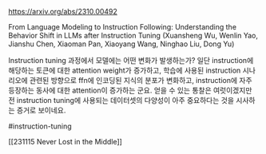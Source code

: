 https://arxiv.org/abs/2310.00492

From Language Modeling to Instruction Following: Understanding the Behavior Shift in LLMs after Instruction Tuning (Xuansheng Wu, Wenlin Yao, Jianshu Chen, Xiaoman Pan, Xiaoyang Wang, Ninghao Liu, Dong Yu)

Instruction tuning 과정에서 모델에는 어떤 변화가 발생하는가? 일단 instruction에 해당하는 토큰에 대한 attention weight가 증가하고, 학습에 사용된 instruction 시나리오에 관련된 방향으로 ffn에 인코딩된 지식의 분포가 변화하고, instruction에 자주 등장하는 동사에 대한 attention이 증가하는 군요. 얻을 수 있는 통찰은 여럿이겠지만 전 instruction tuning에 사용되는 데이터셋의 다양성이 아주 중요하다는 것을 시사하는 증거로 보이네요.

#instruction-tuning 

[[231115 Never Lost in the Middle]]